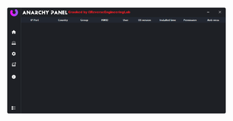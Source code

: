 ![Screenshot](https://raw.githubusercontent.com/Cryakl/Ultimate-RAT-Collection/refs/heads/main/AnarchyPanel/Anarchy%20Panel%204.7/Screenshot.png)
